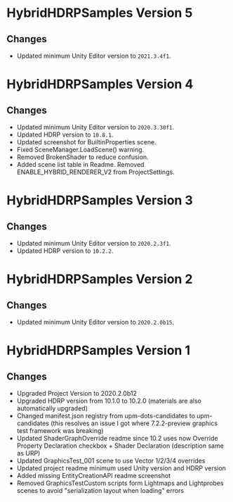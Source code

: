 # HybridHDRPSamples Version 5

## Changes
* Updated minimum Unity Editor version to `2021.3.4f1`.

# HybridHDRPSamples Version 4

## Changes
* Updated minimum Unity Editor version to `2020.3.30f1`.
* Updated HDRP version to `10.8.1`.
* Updated screenshot for BuiltinProperties scene.
* Fixed SceneManager.LoadScene() warning.
* Removed BrokenShader to reduce confusion.
* Added scene list table in Readme.
Removed ENABLE_HYBRID_RENDERER_V2 from ProjectSettings.

# HybridHDRPSamples Version 3

## Changes
* Updated minimum Unity Editor version to `2020.2.3f1`.
* Updated HDRP version to `10.2.2`.

# HybridHDRPSamples Version 2

## Changes
* Updated minimum Unity Editor version to `2020.2.0b15`.

# HybridHDRPSamples Version 1

## Changes
* Upgraded Project Version to 2020.2.0b12
* Upgraded HDRP version from 10.1.0 to 10.2.0 (materials are also automatically upgraded)
* Changed manifest.json registry from upm-dots-candidates to upm-candidates (this resolves an issue I got where 7.2.2-preview graphics test framework was breaking)
* Updated ShaderGraphOverride readme since 10.2 uses now Override Property Declaration checkbox + Shader Declaration (description same as URP)
* Updated GraphicsTest_001 scene to use Vector 1/2/3/4 overrides
* Updated project readme minimum used Unity version and HDRP version
* Added missing EntityCreationAPI readme screenshot
* Removed GraphicsTestCustom scripts form Lightmaps and Lightprobes scenes to avoid "serialization layout when loading" errors
